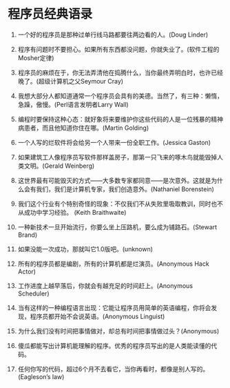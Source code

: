 # 程序员经典语录

1. 一个好的程序员是那种过单行线马路都要往两边看的人。(Doug Linder)

2. 程序有问题时不要担心。如果所有东西都没问题，你就失业了。(软件工程的Mosher定律)

3. 程序员的麻烦在于，你无法弄清他在捣腾什么，当你最终弄明白时，也许已经晚了。(超级计算机之父Seymour Cray)

4. 我想大部分人都知道通常一个程序员会具有的美德。当然了，有三种：懒惰，急躁，傲慢。(Perl语言发明者Larry Wall)

5. 编程时要保持这种心态：就好象将来要维护你这些代码的人是一位残暴的精神病患者，而且他知道你住在哪。(Martin Golding)

6. 一个人写的烂软件将会给另一个人带来一份全职工作。(Jessica Gaston)

7. 如果建筑工人像程序员写软件那样盖房子，那第一只飞来的啄木鸟就能毁掉人类文明。(Gerald Weinberg)

8. 这世界最有可能毁灭的方式——大多数专家都同意——是次意外。这就是为什么会有我们，我们是计算机专家，我们创造意外。(Nathaniel Borenstein)

9. 我们这个行业有个特别奇怪的现象：不仅我们不从失败里吸取教训，同时也不从成功中学习经验。 (Keith  Braithwaite)

10. 一种新技术一旦开始流行，你要么坐上压路机，要么成为铺路石。(Stewart Brand)

11. 如果没能一次成功，那就叫它1.0版吧。(unknown)

12. 所有的程序员都是编剧，所有的计算机都是烂演员。(Anonymous Hack Actor)

13. 工作进度上越早落后，你就会有越充足的时间赶上。(Anonymous Scheduler)

14. 当有这样的一种编程语言出现：它能让程序员用简单的英语编程，你将会发现，程序员都开始不会说英语。(Anonymous Linguist)

15.  为什么我们没有时间把事情做对，却总有时间把事情做过头？(Anonymous)

16. 傻瓜都能写出计算机能理解的程序。优秀的程序员写出的是人类能读懂的代码。

17. 任何你写的代码，超过6个月不去看它，当你再看时，都像是别人写的。(Eagleson’s law)